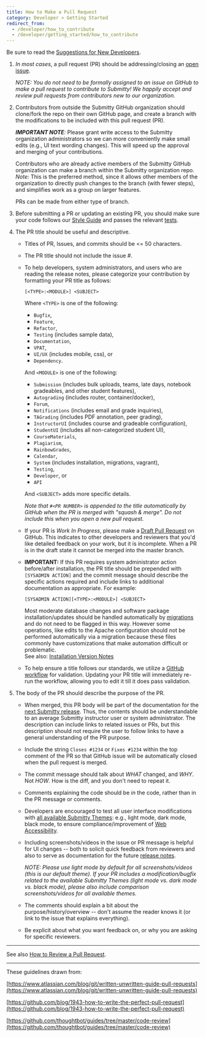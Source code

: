 ```yaml
---
title: How to Make a Pull Request
category: Developer > Getting Started
redirect_from:
  - /developer/how_to_contribute
  - /developer/getting_started/how_to_contribute
---
```


Be sure to read the [Suggestions for New Developers](/developer/getting_started/index).

1. _In most cases_, a pull request (PR) should be addressing/closing
   an [open issue](https://github.com/Submitty/Submitty/issues).

   _NOTE: You do not need to be formally assigned to an issue on
   GitHub to make a pull request to contribute to Submitty!  We
   happily accept and review pull requests from contributors new to
   our organization._


2. Contributors from outside the Submitty GitHub organization should
   clone/fork the repo on their own GitHub page, and create a branch with
   the modifications to be included with this pull request (PR).

   _**IMPORTANT NOTE**:_ Please grant write access to the Submitty
   organization administrators so we can more conveniently make small
   edits (e.g., UI text wording changes).  This will speed up the
   approval and merging of your contributions.

   Contributors who are already active members of the Submitty GitHub
   organization can make a branch within the Submitty organization
   repo.  _Note:_ This is the preferred method, since it allows other
   members of the organization to directly push changes to the branch
   (with fewer steps), and simplifies work as a group on larger features.

   PRs can be made from either type of branch.


3. Before submitting a PR or updating an existing PR, you should make
   sure your code follows our [Style Guide](/developer/coding_style_guide)
   and passes the relevant [tests](/developer/testing).


4. The PR title should be useful and descriptive.

    * Titles of PR, Issues, and commits should be <= 50 characters. 

    * The PR title should not include the issue #.  

    * To help developers, system administrators, and users who are
      reading the release notes, please categorize your contribution
      by formatting your PR title as follows:

      ```
      [<TYPE>:<MODULE>] <SUBJECT>
      ```

      Where `<TYPE>` is one of the following:  
      * `Bugfix`,   
      * `Feature`,   
      * `Refactor`,   
      * `Testing` (includes sample data),  
      * `Documentation`,  
      * `VPAT`,  
      * `UI/UX` (includes mobile, css), or
      * `Dependency`.

      And `<MODULE>` is one of the following:  

      * `Submission` (includes bulk uploads, teams, late days, notebook gradeables, and other student features),
      * `Autograding` (includes router, container/docker),
      * `Forum`,   
      * `Notifications` (includes email and grade inquiries),  
      * `TAGrading` (includes PDF annotation, peer grading),  
      * `InstructorUI` (includes course and gradeable configuration),
      * `StudentUI` (includes all non-categorized student UI),
      * `CourseMaterials`,  
      * `Plagiarism`,  
      * `RainbowGrades`,  
      * `Calendar`,  
      * `System` (includes installation, migrations, vagrant),
      * `Testing`,
      * `Developer`, or
      * `API`

      And `<SUBJECT>` adds more specific details.

      _Note that `#<PR NUMBER>` is appended to the title
      automatically by GitHub when the PR is merged with "squash &
      merge".  Do not include this when you open a new pull request._

    * If your PR is *Work In Progress*, please make a
      [Draft Pull Request](https://github.blog/2019-02-14-introducing-draft-pull-requests/) on GitHub.
      This indicates to other developers and reviewers
      that you'd like detailed feedback on your work, but it is incomplete.
      When a PR is in the draft state it cannot be merged into the master branch.

    * **IMPORTANT:** If this PR requires system administrator action
      before/after installation, the PR title should be prepended with
      `[SYSADMIN ACTION]` and the commit message should describe the
      specific actions required and include links to additional
      documentation as appropriate.  For example:

      ```
      [SYSADMIN ACTION][<TYPE>:<MODULE>] <SUBJECT>
      ```

      Most moderate database changes and software package
      installation/updates should be handled automatically by
      [migrations](/developer/development_instructions/migrations) and do not need to be flagged in this
      way.  However some operations, like edits to the Apache
      configuration should not be performed automatically via a
      migration because these files commonly have customizations that
      make automation difficult or problematic.    
      See also: [Installation Version Notes](/sysadmin/installation/version_notes)

    * To help ensure a title follows our standards, we utilize a
    [GitHub workflow](https://github.com/Submitty/Submitty/blob/main/.github/workflows/pr_title_check.yml)
    for validation. Updating your PR title will immediately re-run the workflow, allowing you to edit 
    it till it does pass validation.


4. The body of the PR should describe the purpose of the PR.

     * When merged, this PR body will be part of the documentation for
       the
       [next Submitty release](https://github.com/Submitty/Submitty/releases).
       Thus, the contents should be
       understandable to an average Submitty instructor user or system
       administrator.  The description can include links to related
       issues or PRs, but this description should not require the user
       to follow links to have a general understanding of the PR
       purpose.

     * Include the string `Closes #1234` or `Fixes #1234` within the
       top comment of the PR so that GitHub issue will be
       automatically closed when the pull request is merged.

     * The commit message should talk about *WHAT* changed, and
        *WHY*. Not *HOW*.  How is the diff, and you don't need to repeat
       it.

     * Comments explaining the code should be *in* the code, rather than in
       the PR message or comments.

     * Developers are encouraged to test all user interface modifications with
       [all available Submitty Themes](/student/account/theme):
       e.g., light mode, dark mode, black mode, to ensure compliance/improvement
       of [Web Accessibility](/developer/software_and_system_design/web_accessibility).

     * Including screenshots/videos in the issue or PR message is
       helpful for UI changes -- both to solicit quick feedback from
       reviewers and also to serve as documentation for the future
       [release notes](https://github.com/Submitty/Submitty/releases).

       *NOTE: Please use light mode by default for all
       screenshots/videos (this is our default theme).  If your PR
       includes a modification/bugfix related to the available
       Submitty Themes (light mode vs. dark mode vs. black mode),
       please also include comparison screenshots/videos for all
       available themes.*

     * The comments should explain a bit about the
       purpose/history/overview -- don't assume the reader knows it
       (or link to the issue that explains everything).

     * Be explicit about what you want feedback on, or why you are asking
       for specific reviewers.


---

See also [How to Review a Pull Request](review_a_pull_request).

---

These guidelines drawn from:

[https://www.atlassian.com/blog/git/written-unwritten-guide-pull-requests](https://www.atlassian.com/blog/git/written-unwritten-guide-pull-requests)

[https://github.com/blog/1943-how-to-write-the-perfect-pull-request](https://github.com/blog/1943-how-to-write-the-perfect-pull-request)

[https://github.com/thoughtbot/guides/tree/master/code-review](https://github.com/thoughtbot/guides/tree/master/code-review)


